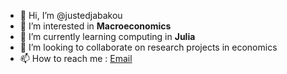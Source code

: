- 👋 Hi, I’m @justedjabakou
- 👀 I’m interested in **Macroeconomics**
- 🌱 I’m currently learning computing in **Julia**
- 💞️ I’m looking to collaborate on research projects in economics
- 📫 How to reach me : [Email](mailto:justedjabakou@gmail.com )

<!---
justedjabakou/justedjabakou is a ✨ special ✨ repository because its `README.md` (this file) appears on your GitHub profile.
You can click the Preview link to take a look at your changes.
--->
